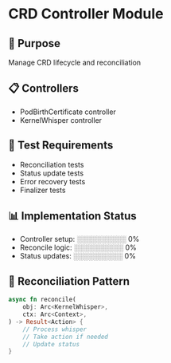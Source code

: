 # CRD Controller Module

## 🎯 Purpose
Manage CRD lifecycle and reconciliation

## 📋 Controllers
- PodBirthCertificate controller
- KernelWhisper controller

## 🧪 Test Requirements
- Reconciliation tests
- Status update tests
- Error recovery tests
- Finalizer tests

## 📊 Implementation Status
- Controller setup: ░░░░░░░░░░ 0%
- Reconcile logic: ░░░░░░░░░░ 0%
- Status updates: ░░░░░░░░░░ 0%

## 🔧 Reconciliation Pattern
```rust
async fn reconcile(
    obj: Arc<KernelWhisper>,
    ctx: Arc<Context>,
) -> Result<Action> {
    // Process whisper
    // Take action if needed
    // Update status
}
```